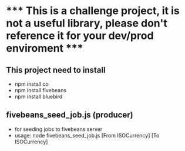 # *** This is a challenge project, it is not a useful library, please don't reference it for your dev/prod enviroment ***

## This project need to install
* npm install co
* npm install fivebeans
* npm install bluebird


## fivebeans_seed_job.js (producer)
* for seeding jobs to fivebeans server
* usage: node fivebeans_seed_job.js [From ISOCurrency] [To ISOCurrency]

